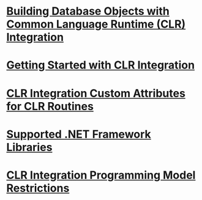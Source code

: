 # [Building Database Objects with Common Language Runtime (CLR) Integration](building-database-objects-with-common-language-runtime-clr-integration.md)
# [Getting Started with CLR Integration](getting-started-with-clr-integration.md)
# [CLR Integration Custom Attributes for CLR Routines](clr-integration-custom-attributes-for-clr-routines.md)
# [Supported .NET Framework Libraries](supported-.net-framework-libraries.md)
# [CLR Integration Programming Model Restrictions](clr-integration-programming-model-restrictions.md)
